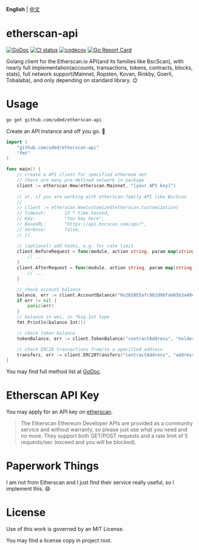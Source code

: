 **English** | [中文](https://github.com/uded/etherscan-api/blob/master/README_ZH.md)

# etherscan-api

[![GoDoc](https://godoc.org/github.com/uded/etherscan-api?status.svg)](https://godoc.org/github.com/uded/etherscan-api)
[![CI status](https://github.com/uded/etherscan-api/actions/workflows/ci.yaml/badge.svg)](https://github.com/uded/etherscan-api/actions)
[![codecov](https://codecov.io/gh/uded/etherscan-api/branch/master/graph/badge.svg?token=2OFgDXhVM0)](https://codecov.io/gh/uded/etherscan-api)
[![Go Report Card](https://goreportcard.com/badge/github.com/uded/etherscan-api)](https://goreportcard.com/report/github.com/uded/etherscan-api)

Golang client for the Etherscan.io API(and its families like BscScan), with nearly full implementation(accounts, transactions, tokens, contracts, blocks, stats), full network support(Mainnet, Ropsten, Kovan, Rinkby, Goerli, Tobalaba), and only depending on standard library. :wink:

# Usage

```bash
go get github.com/uded/etherscan-api
```

Create an API instance and off you go. :rocket:

```go
import (
	"github.com/uded/etherscan-api"
	"fmt"
)

func main() {
	// create a API client for specified ethereum net
	// there are many pre-defined network in package
	client := etherscan.New(etherscan.Mainnet, "[your API key]")
	
	// or, if you are working with etherscan-family API like BscScan
	//
	// client := etherscan.NewCustomized(etherscan.Customization{
	// Timeout:       15 * time.Second,
	// Key:           "You key here",
	// BaseURL:       "https://api.bscscan.com/api?",
	// Verbose:       false,
	// })

	// (optional) add hooks, e.g. for rate limit
	client.BeforeRequest = func(module, action string, param map[string]interface{}) error {
		// ...
	}
	client.AfterRequest = func(module, action string, param map[string]interface{}, outcome interface{}, requestErr error) {
		// ...
	}

	// check account balance
	balance, err := client.AccountBalance("0x281055afc982d96fab65b3a49cac8b878184cb16")
	if err != nil {
		panic(err)
	}
	// balance in wei, in *big.Int type
	fmt.Println(balance.Int())

	// check token balance
	tokenBalance, err := client.TokenBalance("contractAddress", "holderAddress")

	// check ERC20 transactions from/to a specified address
	transfers, err := client.ERC20Transfers("contractAddress", "address", startBlock, endBlock, page, offset)
}
```

You may find full method list at [GoDoc](https://godoc.org/github.com/uded/etherscan-api).

# Etherscan API Key

You may apply for an API key on [etherscan](https://etherscan.io/apis).

> The Etherscan Ethereum Developer APIs are provided as a community service and without warranty, so please just use what you need and no more. They support both GET/POST requests and a rate limit of 5 requests/sec (exceed and you will be blocked). 

# Paperwork Things

I am not from Etherscan and I just find their service really useful, so I implement this. :smile:

# License

Use of this work is governed by an MIT License.

You may find a license copy in project root.
